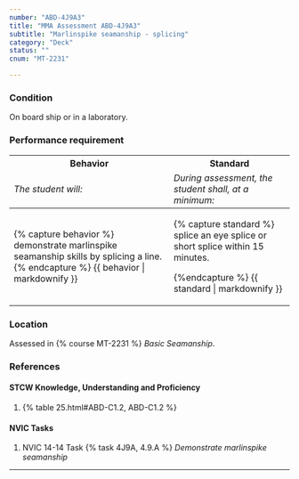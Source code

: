 ```yaml
---
number: "ABD-4J9A3"
title: "MMA Assessment ABD-4J9A3"
subtitle: "Marlinspike seamanship - splicing"
category: "Deck"
status: ""
cnum: "MT-2231"

---
```

### Condition

On board ship or in a laboratory.

### Performance requirement 

<table width='100%' class='Guidelines'>
 <thead>
 <tr>
     <th class='thirty'>Behavior</th>
     <th class='seventy'>Standard</th>
 </tr>
 <tr>
     <td><em>The student will:</em></td>
     <td><em>During assessment, the student shall, at a minimum:</em></td>
 </tr>
 </thead>
 <tbody>
 

<tr><td>

{% capture behavior %}
demonstrate marlinspike seamanship skills by splicing a line.
{% endcapture %}
{{ behavior | markdownify }}

</td><td>

{% capture standard %}
splice an eye splice or short splice within 15 minutes.


{%endcapture %}
{{ standard | markdownify }}

</td></tr>



 </tbody>
 </table>

### Location

Assessed in  {% course  MT-2231 %}  *Basic Seamanship*.

### References

#### STCW Knowledge, Understanding and Proficiency

1. {% table 25.html#ABD-C1.2, ABD-C1.2 %}


#### NVIC Tasks

1. NVIC 14-14 Task {% task 4J9A, 4.9.A %} *Demonstrate marlinspike seamanship*



***

